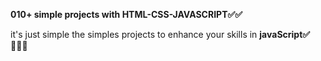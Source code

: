 **010+ simple projects with HTML-CSS-JAVASCRIPT✅✅**

it's just simple the simples projects to enhance your skills in **javaScript✅👨🏻‍💻**
